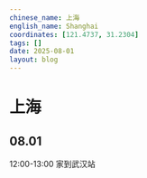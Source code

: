 ```yaml
---
chinese_name: 上海
english_name: Shanghai
coordinates: [121.4737, 31.2304]
tags: []
date: 2025-08-01
layout: blog
---
```


# 上海

## 08.01

12:00-13:00 家到武汉站

